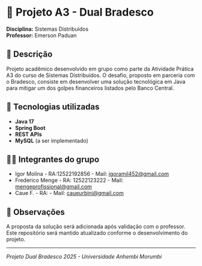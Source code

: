 # 💼 Projeto A3 - Dual Bradesco  
**Disciplina:** Sistemas Distribuídos  
**Professor:** Emerson Paduan

## 📝 Descrição
Projeto acadêmico desenvolvido em grupo como parte da Atividade Prática A3 do curso de Sistemas Distribuídos. O desafio, proposto em parceria com o Bradesco, consiste em desenvolver uma solução tecnológica em Java para mitigar um dos golpes financeiros listados pelo Banco Central.

## 🚀 Tecnologias utilizadas
- **Java 17**
- **Spring Boot**
- **REST APIs**
- **MySQL** (a ser implementado)

## 👨‍💻 Integrantes do grupo
- Igor Molina  - RA:12522192856 - Mail: igoramil452@gmail.com
- Frederico Menge -  RA: 12522123222 - Mail: mengeprofissional@gmail.com
- Caue F. - RA: - Mail: caueurbini@gmail.com

## 📌 Observações
A proposta da solução será adicionada após validação com o professor. Este repositório será mantido atualizado conforme o desenvolvimento do projeto.

---

*Projeto Dual Bradesco 2025 - Universidade Anhembi Morumbi*
